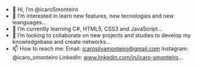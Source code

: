 - 👋 Hi, I’m @icaroSmonteiro
- 👀 I’m interested in learn new features, new tecnologies and new leanguages...
- 🌱 I’m currently learning C#, HTML5, CSS3 and JavaScript...
- 💞️ I’m looking to collaborate on new projects and studies to develop my knowledgebase and create networks...
- 📫 How to reach me:
  Email: icarosilvamonteiro@gmail.com
  Instagram: @icaro_smonteiro
  LinkedIn: www.linkedin.com/in/icaro-smonteiro...

<!---
icaroSmonteiro/icaroSmonteiro is a ✨ special ✨ repository because its `README.md` (this file) appears on your GitHub profile.
You can click the Preview link to take a look at your changes.
--->
